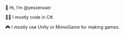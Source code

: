 👋 Hi, I’m @yesseruser

👨‍💻 I  mostly code in C#.

🎮 I mostly use Unity or MonoGame for making games.

<!---
yesseruser/yesseruser is a ✨ special ✨ repository because its `README.md` (this file) appears on your GitHub profile.
You can click the Preview link to take a look at your changes.
--->
